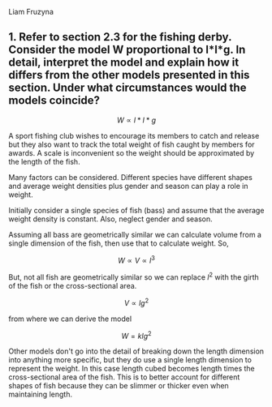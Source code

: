 Liam Fruzyna

## 1. Refer to section 2.3 for the fishing derby. Consider the model W proportional to l\*l\*g. In detail, interpret the model and explain how it differs from the other models presented in this section. Under what circumstances would the models coincide?

$$W \propto l * l * g$$

A sport fishing club wishes to encourage its members to catch and release but they also want to track the total weight of fish caught by members for awards. A scale is inconvenient so the weight should be approximated by the length of the fish. 

Many factors can be considered. Different species have different shapes and average weight densities plus gender and season can play a role in weight.

Initially consider a single species of fish (bass) and assume that the average weight density is constant. Also, neglect gender and season.

Assuming all bass are geometrically similar we can calculate volume from a single dimension of the fish, then use that to calculate weight. So,

$$W \propto V \propto l^3$$

But, not all fish are geometrically similar so we can replace $l^2$ with the girth of the fish or the cross-sectional area.

$$V \propto lg^2$$

from where we can derive the model

$$W = klg^2$$

Other models don't go into the detail of breaking down the length dimension into anything more specific, but they do use a single length dimension to represent the weight. In this case length cubed becomes length times the cross-sectional area of the fish. This is to better account for different shapes of fish because they can be slimmer or thicker even when maintaining length.